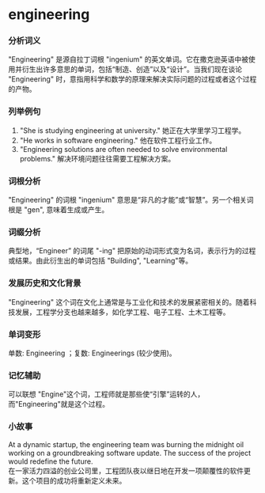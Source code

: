 # engineering

### 分析词义

  

"Engineering" 是源自拉丁词根 "ingenium" 的英文单词。它在撒克逊英语中被使用并衍生出许多意思的单词，包括“制造、创造”以及“设计”。当我们现在谈论 "Engineering" 时，意指用科学和数学的原理来解决实际问题的过程或者这个过程的产物。

  

### 列举例句

  

1.  "She is studying engineering at university." 她正在大学里学习工程学。
2.  "He works in software engineering." 他在软件工程行业工作。
3.  "Engineering solutions are often needed to solve environmental problems." 解决环境问题往往需要工程解决方案。

  

### 词根分析

  

"Engineering" 的词根 "ingenium" 意思是“非凡的才能”或“智慧”。另一个相关词根是 "gen", 意味着生成或产生。

  

### 词缀分析

  

典型地，“Engineer” 的词尾 "-ing" 把原始的动词形式变为名词，表示行为的过程或结果。由此衍生出的单词包括 "Building", "Learning"等。

  

### 发展历史和文化背景

  

"Engineering" 这个词在文化上通常是与工业化和技术的发展紧密相关的。随着科技发展，工程学分支也越来越多，如化学工程、电子工程、土木工程等。

  

### 单词变形

  

单数: Engineering ；复数: Engineerings (较少使用)。

  

### 记忆辅助

  

可以联想 "Engine"这个词，工程师就是那些使“引擎”运转的人，而"Engineering"就是这个过程。

  

### 小故事

  

At a dynamic startup, the engineering team was burning the midnight oil working on a groundbreaking software update. The success of the project would redefine the future.  
在一家活力四溢的创业公司里，工程团队夜以继日地在开发一项颠覆性的软件更新。这个项目的成功将重新定义未来。
